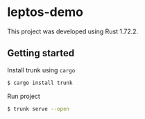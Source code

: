 # leptos-demo

This project was developed using Rust 1.72.2.

## Getting started

Install trunk using `cargo`

```bash
$ cargo install trunk
```

Run project

```bash
$ trunk serve --open
```
